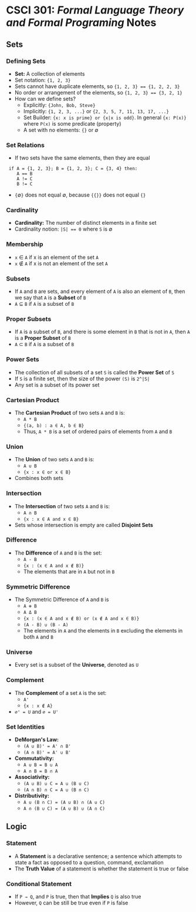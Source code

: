 # CSCI 301: *Formal Language Theory and Formal Programing* Notes 

## Sets

### Defining Sets
* **Set:** A collection of elements
* Set notation: `{1, 2, 3}`
* Sets cannot have duplicate elements, so `{1, 2, 3} == {1, 2, 2, 3}`
* No order or arrangement of the elements, so `{1, 2, 3} == {3, 2, 1}`
* How can we define sets?
    * Explicitly: `{John, Bob, Steve}`
    * Implicitly: `{1, 2, 3, ...}` or `{2, 3, 5, 7, 11, 13, 17, ...}`
    * Set Builder: `{x: x is prime} or {x|x is odd}`.
    In general `{x: P(x)}` where `P(x)` is some predicate (property)
    * A set with no elements: `{}` or &empty;


### Set Relations

* If two sets have the same elements, then they are equal

```
 if A = {1, 2, 3}; B = {1, 2, 3}; C = {3, 4} then:
    A == B
    A != C
    B != C
```

* `{`&empty;`}` does not equal &empty;, because `{{}}` does not equal `{}`

### Cardinality
* **Cardinality:** The number of distinct elements in a finite set 
* Cardinality notion: `|S| == 0` where `S` is &empty;  

### Membership 
* `x` &isin; `A` if x is an element of the set `A`
* `x` &notin; `A` if x is not an element of the set `A`

### Subsets
* If `A` and `B` are sets, and every element of `A` is also an element of `B`, then we say that `A` is a **Subset** of `B`
*  `A` &sube; `B` if `A` is a subset of `B` 


### Proper Subsets
* If `A` is a subset of `B`, and there is some element in `B` that is not in `A`, then `A` is a **Proper Subset** of `B`
* `A` &sub; `B` if `A` is a subset of `B`

### Power Sets
* The collection of all subsets of a set `S` is called the **Power Set** of `S`
* If `S` is a finite set, then the size of the power `(S)` is `2^|S|`
* Any set is a subset of its power set

### Cartesian Product
* The **Cartesian Product** of two sets `A` and `B` is:
    * `A * B` 
    * `{(a, b) : a ∈ A, b ∈ B}`
    * Thus, `A * B` is a set of ordered pairs of elements from `A` and `B`

### Union 
* The **Union** of two sets `A` and `B` is:
    * `A ∪ B` 
    * `{x : x ∈ or x ∈ B}`
* Combines both sets

### Intersection
* The **Intersection** of two sets `A` and `B` is:
   * `A ∩ B` 
   * `{x : x ∈ A and x ∈ B}`
* Sets whose intersection is empty are called **Disjoint Sets**


### Difference 
* The **Difference** of `A` and `B` is the set:
    * `A - B` 
    * `{x : (x ∈ A and x ∉ B)}`
    * The elements that are in `A` but not in `B`

### Symmetric Difference
* The Symmetric Difference of `A` and `B` is 
    * `A ⊕ B`
    * `A Δ B`
    * `{x : (x ∈ A and x ∉ B) or (x ∉ A and x ∈ B)}`
    * `(A - B) ∪ (B - A)`
    * The elements in `A` and the elements in `B` excluding the elements in both `A` and `B`

### Universe
* Every set is a subset of the **Universe**, denoted as `U`

### Complement
* The **Complement** of a set `A` is the set:
    * `A'`
    * `{x : x ∉ A}`
* `∅' = U` and `∅ = U'`

### Set Identities
* **DeMorgan's Law:**
    * `(A ∪ B)' = A' ∩ B'`
    * `(A ∩ B)' = A' ∪ B'`
* **Commutativity:**
    * `A ∪ B = B ∪ A`
    * `A ∩ B = B ∩ A`
* **Associativity:**
    * `(A ∪ B) ∪ C = A ∪ (B ∪ C)`
    * `(A ∩ B) ∩ C = A ∪ (B ∩ C)`
* **Distributivity:**
    * `A ∪ (B ∩ C) = (A ∪ B) ∩ (A ∪ C)`
    * `A ∩ (B ∪ C) = (A ∪ B) ∪ (A ∩ C)`

## Logic

### Statement
* A **Statement** is a declarative sentence; a sentence which attempts to state a fact as opposed to a question, command, exclamation 
* The **Truth Value** of a statement is whether the statement is true or false

### Conditional Statement
* If `P → Q`, and `P` is true, then that **Implies** `Q` is also true
* However, `Q` can be still be true even if `P` is false



